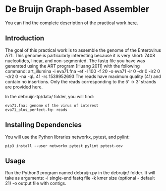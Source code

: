 # De Bruijn Graph-based Assembler

You can find the complete description of the practical work [here]( 
https://docs.google.com/document/d/1P4v3bHbSurD7RXA-ldVwmtNKGvWsnBae51RMGye_KLs/edit?usp=sharing).

## Introduction

The goal of this practical work is to assemble the genome of the Enterovirus A71. This genome is particularly interesting because it is very short: 7408 nucleotides, linear, and non-segmented. The fastq file you have was generated using the ART program [Huang 2011] with the following command: art_illumina -i eva71.fna -ef -l 100 -f 20 -o eva71 -ir 0 -dr 0 -ir2 0 -dr2 0 -na -qL 41 -rs 1539952693 The reads have maximum quality (41) and contain no insertions. Only the reads corresponding to the 5’ -> 3’ strands are provided here.

In the debruijn-tp/data/ folder, you will find:

    eva71.fna: genome of the virus of interest
    eva71_plus_perfect.fq: reads

## Installing Dependencies

You will use the Python libraries networkx, pytest, and pylint:

```
pip3 install --user networkx pytest pylint pytest-cov
```

## Usage

Run the Python3 program named debruijn.py in the debruijn/ folder. It will take as arguments: -i single-end fastq file -k kmer size (optional - default 21) -o output file with contigs.



